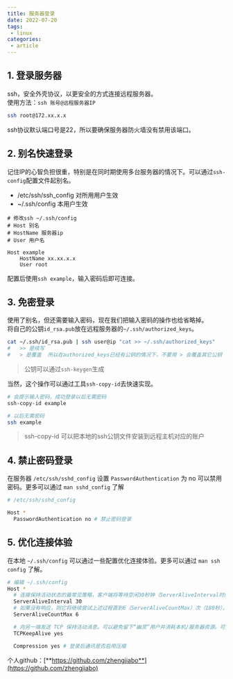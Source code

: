 ```yaml
---
title: 服务器登录
date: 2022-07-20
tags:
 - linux
categories: 
 - article
---
```



## 1. 登录服务器
ssh，安全外壳协议，以更安全的方式连接远程服务器。    
使用方法：`ssh 账号@远程服务器IP`
```sh
ssh root@172.xx.x.x
```
ssh协议默认端口号是22，所以要确保服务器防火墙没有禁用该端口。


## 2. 别名快速登录
记住IP的心智负担很重，特别是在同时期使用多台服务器的情况下。可以通过`ssh-config`配置文件起别名。
- /etc/ssh/ssh_config  对所用用户生效
- ~/.ssh/config  本用户生效
```
# 修改ssh ~/.ssh/config
# Host 别名
# HostName 服务器ip
# User 用户名

Host example
    HostName xx.xx.x.x
    User root
```
配置后使用`ssh example`，输入密码后即可连接。


## 3. 免密登录
使用了别名，但还需要输入密码，现在我们把输入密码的操作也给省略掉。    
将自己的公钥`id_rsa.pub`放在远程服务器的`~/.ssh/authorized_keys`。 
```sh
cat ~/.ssh/id_rsa.pub | ssh user@ip "cat >> ~/.ssh/authorized_keys"
#   >> 是续写
#   > 是覆盖  所以在authorized_keys已经有公钥的情况下，不要用 > 会覆盖其它公钥
```
> 公钥可以通过`ssh-keygen`生成

当然，这个操作可以通过工具`ssh-copy-id`去快速实现。
```sh
# 会提示输入密码，成功登录以后无需密码
ssh-copy-id example

# 以后无需密码
ssh example
```
> ssh-copy-id 可以把本地的ssh公钥文件安装到远程主机对应的账户



## 4. 禁止密码登录
在服务器 `/etc/ssh/sshd_config` 设置 `PasswordAuthentication` 为 no 可以禁用密码。更多可以通过 `man sshd_config` 了解
```sh
# /etc/ssh/sshd_config

Host * 
  PasswordAuthentication no # 禁止密码登录
```
## 5. 优化连接体验
在本地 `~/.ssh/config` 可以通过一些配置优化连接体验。更多可以通过 `man ssh config` 了解。
```sh
# 编辑 ~/.ssh/config
Host *
  # 连接保持活动状态的最常见策略，客户端将等待空闲30秒钟（ServerAliveInterval时间），然后向服务器发送“ no-op null数据包”，并期望响应。
  ServerAliveInterval 30
  # 如果没有响应，则它将继续尝试上述过程直到6（ServerAliveCountMax）次（180秒）。如果服务器仍然没有响应，则客户端将断开ssh连接 
  ServerAliveCountMax 6

  # 向另一端发送 TCP 保持活动消息。可以避免留下“幽灵”用户并消耗本机/服务器资源。可监控到本机/服务器连接死亡或崩溃，发生后断开连接。
  TCPKeepAlive yes 

  Compression yes # 登录后通讯是否启用压缩
```


个人github：[**https://github.com/zhengjiabo**](https://github.com/zhengjiabo) 